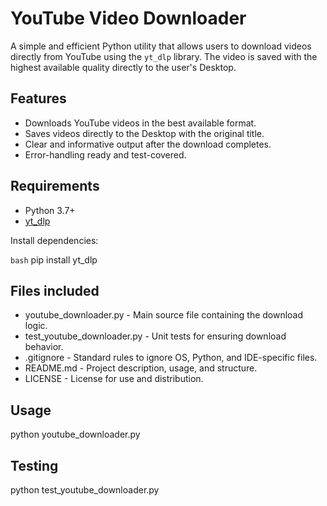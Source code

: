 # YouTube Video Downloader

A simple and efficient Python utility that allows users to download videos directly from YouTube using the `yt_dlp` library. The video is saved with the highest available quality directly to the user's Desktop.

## Features

- Downloads YouTube videos in the best available format.
- Saves videos directly to the Desktop with the original title.
- Clear and informative output after the download completes.
- Error-handling ready and test-covered.

## Requirements

- Python 3.7+
- [yt_dlp](https://pypi.org/project/yt-dlp/)

Install dependencies:

```bash```
pip install yt_dlp

## Files included
- youtube_downloader.py - Main source file containing the download logic.
- test_youtube_downloader.py - Unit tests for ensuring download behavior.
- .gitignore - Standard rules to ignore OS, Python, and IDE-specific files.
- README.md - Project description, usage, and structure.
- LICENSE - License for use and distribution.

## Usage
python youtube_downloader.py

## Testing
python test_youtube_downloader.py
